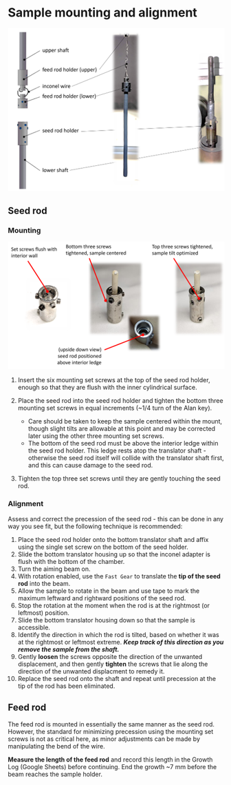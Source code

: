 # Sample mounting and alignment

![](../img/sampleholders.png)

## Seed rod

### Mounting

![](../img/seedmounting.png)

1. Insert the six mounting set screws at the top of the seed rod holder, enough so that they are flush with the inner cylindrical surface.

1. Place the seed rod into the seed rod holder and tighten the bottom three mounting set screws in equal increments (~1/4 turn of the Alan key).
	- Care should be taken to keep the sample centered within the mount, though slight tilts are allowable at this point and may be corrected later using the other three mounting set screws.
	- The bottom of the seed rod must be above the interior ledge within the seed rod holder. This ledge rests atop the translator shaft - otherwise the seed rod itself will collide with the translator shaft first, and this can cause damage to the seed rod.
1. Tighten the top three set screws until they are gently touching the seed rod.

### Alignment

Assess and correct the precession of the seed rod - this can be done in any way you see fit, but the following technique is recommended:

1. Place the seed rod holder onto the bottom translator shaft and affix using the single set screw on the bottom of the seed holder.
1. Slide the bottom translator housing up so that the inconel adapter is flush with the bottom of the chamber.
1. Turn the aiming beam on.
1. With rotation enabled, use the `Fast Gear` to translate the **tip of the seed rod** into the beam.
1. Allow the sample to rotate in the beam and use tape to mark the maximum leftward and rightward positions of the seed rod.
1. Stop the rotation at the moment when the rod is at the rightmost (or leftmost) position.
1. Slide the bottom translator housing down so that the sample is accessible.
1. Identify the direction in which the rod is tilted, based on whether it was at the rightmost or leftmost extreme. ***Keep track of this direction as you remove the sample from the shaft.***
1. Gently **loosen** the screws opposite the direction of the unwanted displacement, and then gently **tighten** the screws that lie along the direction of the unwanted displacment to remedy it.
1. Replace the seed rod onto the shaft and repeat until precession at the tip of the rod has been eliminated.



## Feed rod

The feed rod is mounted in essentially the same manner as the seed rod. However, the standard for minimizing precession using the mounting set screws is not as critical here, as minor adjustments can be made by manipulating the bend of the wire.

**Measure the length of the feed rod** and record this length in the Growth Log (Google Sheets) before continuing. End the growth ~7 mm before the beam reaches the sample holder.